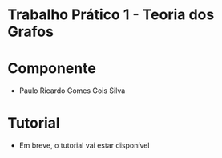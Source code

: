 # Trabalho Prático 1 - Teoria dos Grafos

# Componente
- Paulo Ricardo Gomes Gois Silva

# Tutorial
- Em breve, o tutorial vai estar disponível
